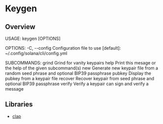 # Keygen

## Overview

USAGE: 
  keygen [OPTIONS] <SUBCOMMAND>

OPTIONS:
  -C, --config <FILEPATH> Configuration file to use [default]: ~/.config/solana/cli/config.yml

SUBCOMMANDS:
  grind    Grind for vanity keypairs
  help     Print this mesage or the help of the given subcommand(s)
  new      Generate new keypair file from a random seed phrase and optional BIP39 passphrase
  pubkey   Display the pubkey from a keypair file
  recover  Recover keypair from seed phrase and optional BIP39 passphrase
  verify   Verify a keypair can sign and verify a message

## Libraries
- [clap](https://docs.rs/clap/4.4.7/clap/_derive/_tutorial/chapter_0/index.html)
